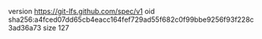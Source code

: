 version https://git-lfs.github.com/spec/v1
oid sha256:a4fced07dd65cb4eacc164fef729ad55f682c0f99bbe9256f93f228c3ad36a73
size 127

